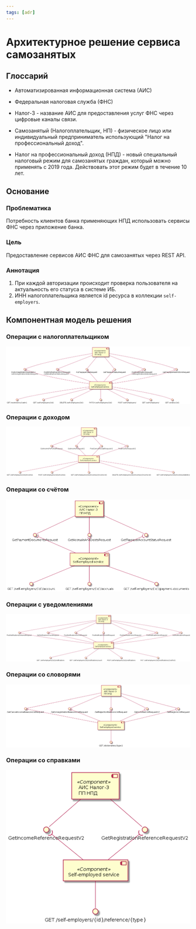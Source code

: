 ```yaml
---
tags: [adr]
---
```


# Архитектурное решение сервиса самозанятых

## Глоссарий

- Автоматизированная информационная система (АИС)

- Федеральная налоговая служба (ФНС)

- Налог-3 - название АИС для предоставления услуг ФНС через цифровые каналы связи.

- Самозанятый (Налогоплательщик, НП) - физическое лицо или индивидуальный предприниматель использующий "Налог на профессиональный доход".

- Налог на профессиональный доход (НПД) - новый специальный налоговый режим для самозанятых граждан, который можно применять с 2019 года. Действовать этот режим будет в течение 10 лет.

## Основание

### Проблематика

Потребность клиентов банка применяющих НПД использовать сервисы ФНС через приложение банка.

### Цель
Предоставление сервисов АИС ФНС для самозанятых через REST API.

### Аннотация

1. При каждой авторизации происходит проверка пользователя на актуальность его статуса в системе ИБ.
2. ИНН налогоплательщика является id ресурса в коллекции `self-employers`.


## Компонентная модель решения

### Операции с налогоплательщиком
![self-employer-components.png](../../assets/images/diagrams/self-employed-service/self-employer-components.png)

### Операции с доходом
![incomes-components.png](../../assets/images/diagrams/self-employed-service/incomes-components.png)

### Операции со счётом
![account-components.png](../../assets/images/diagrams/self-employed-service/account-components.png)

### Операции с уведомлениями
![notifications-components.png](../../assets/images/diagrams/self-employed-service/notifications-components.png)

### Операции со словорями
![dictionaries-components.png](../../assets/images/diagrams/self-employed-service/dictionaries-components.png)

### Операции со справками
![reference-components.png](../../assets/images/diagrams/self-employed-service/reference-components.png)
